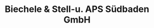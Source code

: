 ---
title: "Biechele & Stell-u. APS Südbaden GmbH"
url: /ruemmingen/biechele-und-stell-u-aps-suedbaden-gmbh/
shop: Autowerkstatt
---